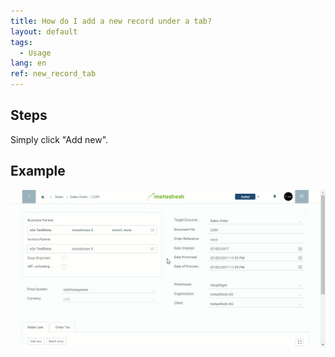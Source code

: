 ```yaml
---
title: How do I add a new record under a tab?
layout: default
tags:
  - Usage
lang: en
ref: new_record_tab
---
```



## Steps

Simply click "Add new".

## Example

 ![](assets/New_Record_Tab.gif)
